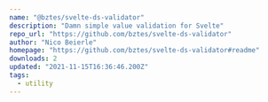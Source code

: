 ```yaml
---
name: "@bztes/svelte-ds-validator"
description: "Damn simple value validation for Svelte"
repo_url: "https://github.com/bztes/svelte-ds-validator"
author: "Nico Beierle"
homepage: "https://github.com/bztes/svelte-ds-validator#readme"
downloads: 2
updated: "2021-11-15T16:36:46.200Z"
tags: 
  - utility
---
```

